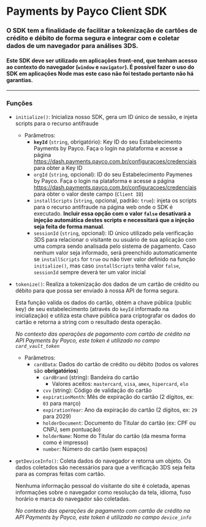 # Payments by Payco Client SDK

### O SDK tem a finalidade de facilitar a tokenização de cartões de crédito e débito de forma segura e integrar com e coletar dados de um navegador para análises 3DS.

#### Este SDK deve ser utilizado em aplicações front-end, que tenham acesso ao contexto do navegador (`window` e `navigator`). É possível fazer o uso do SDK em aplicações Node mas este caso não foi testado portanto não há garantias.
---

### Funções
 - `initialize()`: Inicializa nosso SDK, gera um ID único de sessão, e injeta scripts para o recurso antifraude
   - Parâmetros:
     - **`keyId`** (`string`, obrigatório): Key ID do seu Estabelecimento Payments by Payco.
     Faça o login na plataforma e acesse a página https://dash.payments.payco.com.br/configuracoes/credenciais para obter a Key ID
     - `orgId` (`string`, opcional): ID do seu Estabelecimento Paymenes by Payco.
     Faça o login na plataforma e acesse a página https://dash.payments.payco.com.br/configuracoes/credenciais para obter o valor deste campo (`Client ID`)
     - `installScripts` (`string`, opcional, padrão: `true`): injeta os scripts para o recurso antifraude na página web onde o SDK é executado.
     **Incluir essa opção com o valor `false` desativará a injeção automática destes scripts e necessitará que a injeção seja feita de forma manual**.
     - `sessionId` (`string`, opcional): ID único utilizado pela verificação 3DS para relacionar o visitante ou usuário de sua aplicação com uma compra sendo analisada pelo sistema de pagamento.
     Caso nenhum valor seja informado, será preenchido automaticamente se `installScripts` for `true` ou não tiver valor definido na função `initialize()`, mas caso `installScripts` tenha valor `false`, `sessionId` sempre deverá ter um valor inicial
- `tokenize()`: Realiza a tokenização dos dados de um cartão de crédito ou débito para que possa ser enviado à nossa API de forma segura.

  Esta função valida os dados do cartão, obtém a chave pública (public key) de seu estabelecimento (através do `keyId` informado na inicialização) e utiliza esta chave pública para criptografar os dados do cartão e retorna a string com o resultado desta operação.

  _No contexto das operações de pagamento com cartão de crédito na API Payments by Payco, este token é utilizado no campo `card_vault_token`_
  - Parâmetros:
    - `cardData`: Dados do cartão de crédito ou débito (todos os valores são **obrigatórios**)
      - `cardBrand` (string): Bandeira do cartão
        - Valores aceitos: `mastercard`, `visa`, `amex`, `hipercard`, `elo`
      - `cvv` (string): Código de validação do cartão
      - `expirationMonth`: Mês de expiração do cartão (2 dígitos, ex: `03` para março)
      - `expirationYear`: Ano da expiração do cartão (2 dígitos, ex: `29` para 2029)
      - `holderDocument`: Documento do Titular do cartão (ex: CPF ou CNPJ, sem pontuação)
      - `holderName`: Nome do Titular do cartão (da mesma forma como é impresso)
      - `number`: Número do cartão (sem espaços)
- `getDeviceInfo()`: Coleta dados do navegador e retorna um objeto. Os dados coletados são necessários para que a verificação 3DS seja feita para as compras feitas com cartão.

  Nenhuma informação pessoal do visitante do site é coletada, apenas informações sobre o navegador como resolução da tela, idioma, fuso horário e marca do navegador são coletadas.
  
  _No contexto das operações de pagamento com cartão de crédito na API Payments by Payco, este token é utilizado no campo `device_info`_